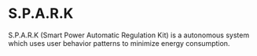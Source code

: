 # S.P.A.R.K
S.P.A.R.K (Smart Power Automatic Regulation Kit) is a autonomous system which uses user behavior patterns to minimize energy consumption.
